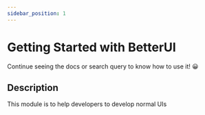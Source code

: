 ```yaml
---
sidebar_position: 1
---
```


# Getting Started with BetterUI

Continue seeing the docs or search query to know how to use it! 😀

## Description

This module is to help developers to develop normal UIs